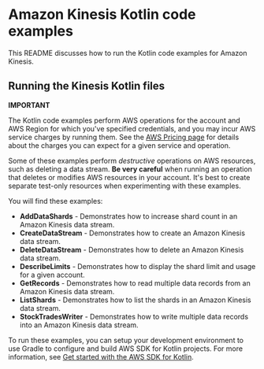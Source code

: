 # Amazon Kinesis Kotlin code examples

This README discusses how to run the Kotlin code examples for Amazon Kinesis.

## Running the Kinesis Kotlin files

**IMPORTANT**

The Kotlin code examples perform AWS operations for the account and AWS Region for which you've specified credentials, and you may incur AWS service charges by running them. See the [AWS Pricing page](https://aws.amazon.com/pricing/) for details about the charges you can expect for a given service and operation.

Some of these examples perform *destructive* operations on AWS resources, such as deleting a data stream. **Be very careful** when running an operation that deletes or modifies AWS resources in your account. It's best to create separate test-only resources when experimenting with these examples.

You will find these examples: 

- **AddDataShards** - Demonstrates how to increase shard count in an Amazon Kinesis data stream.
- **CreateDataStream** - Demonstrates how to create an Amazon Kinesis data stream.
- **DeleteDataStream** - Demonstrates how to delete an Amazon Kinesis data stream.
- **DescribeLimits** - Demonstrates how to display the shard limit and usage for a given account.
- **GetRecords** - Demonstrates how to read multiple data records from an Amazon Kinesis data stream.
- **ListShards** - Demonstrates how to list the shards in an Amazon Kinesis data stream.
- **StockTradesWriter** - Demonstrates how to write multiple data records into an Amazon Kinesis data stream.

To run these examples, you can setup your development environment to use Gradle to configure and build AWS SDK for Kotlin projects. For more information, 
see [Get started with the AWS SDK for Kotlin](https://docs.aws.amazon.com/sdk-for-kotlin/latest/developer-guide/setup.html). 
